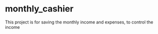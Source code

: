# monthly_cashier
This project is for saving the monthly income and expenses, to control the income
